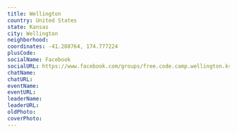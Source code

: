 ```yaml
---
title: Wellington
country: United States
state: Kansas
city: Wellington
neighborhood: 
coordinates: -41.288764, 174.777224
plusCode:
socialName: Facebook
socialURL: https://www.facebook.com/groups/free.code.camp.wellington.ks
chatName:
chatURL:
eventName:
eventURL:
leaderName:
leaderURL:
oldPhoto: 
coverPhoto:
---
```

